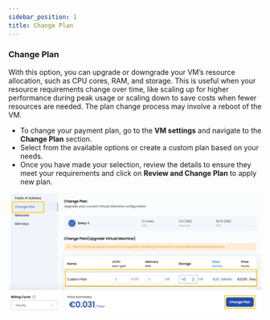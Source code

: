 ```yaml
---
sidebar_position: 1
title: Change Plan
---
```


### **Change Plan**

With this option, you can upgrade or downgrade your VM’s resource allocation, such as CPU cores, RAM, and storage. This is useful when your resource requirements change over time, like scaling up for higher performance during peak usage or scaling down to save costs when fewer resources are needed. The plan change process may involve a reboot of the VM.

- To change your payment plan, go to the **VM settings** and navigate to the **Change Plan** section.
- Select from the available options or create a custom plan based on your needs. 
- Once you have made your selection, review the details to ensure they meet your requirements and click on **Review and Change Plan** to apply new plan. 

![alt text](../images/vmset_open_neb_3.png)